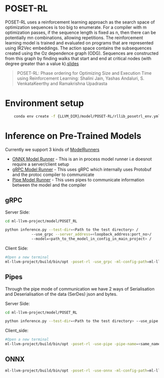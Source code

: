 # POSET-RL
POSET-RL uses a reinforcement learning approach as the search space of optimization sequences is too big to enumerate. For a compiler with m optimization passes, if the sequence length is fixed as n, then there can be potentially mn combinations, allowing repetitions. The reinforcement learning model is trained and evaluated on programs that are represented using IR2Vec embeddings. The action space contains the subsequences created using the Oz dependence graph (ODG). Sequences are constructed from this graph by finding walks that start and end at critical nodes (with degree greater than a value k).[slides](https://llvm.org/devmtg/2022-04-03/slides/POSET-RL.Phase.ordering.for.Optimizing.Size.and.Execution.Time.using.Reinforcement.Learning.pdf)
> POSET-RL: Phase ordering for Optimizing Size and Execution Time using Reinforcement Learning: Shalini Jain, Yashas Andaluri, S. VenkataKeerthy and Ramakrishna Upadrasta

# Environment setup
```bash
    conda env create -f {LLVM_DIR}/model/POSET-RL/rllib_posetrl_env.yml
```
# Inference on Pre-Trained Models 
Currently we support 3 kinds of [ModelRunners](https://compilers.cse.iith.ac.in/publications/mlcompilerbridge)
- [ONNX Model Runner](#ONNX) - This is an in process model runner i.e doesnot require a server/client setup
- [gRPC Model Runner](#gRPC) - This uses gRPC which internally uses Protobuf and the protoc compiler to communicate
- [Pipe Model Runner](#Pipes) - This uses pipes to communicate information between the model and the compiler
## gRPC
Server Side:
```bash   
cd ml-llvm-project/model/POSET_RL  

python inference.py --test-dir=<Path to the test directory> /
            --use_grpc --server_address=<loopback_address:port_no>/
            --model=<path_to_the_model_in_config_in_main_project> / 
```
Client Side:
```bash
#Open a new terminal 
ml-llvm-project/build/bin/opt -poset-rl -use_grpc -ml-config-path=ml-llvm-project/config -server_address=<port_no> <input .ll file> -o <output .ll file> /
``` 
## Pipes     
Through the pipe mode of communication we have 2 ways of Serialisation and Deserialisation of the data (SerDes)
json and bytes. 

Server Side:
```bash
cd ml-llvm-project/model/POSET_RL  

python inference.py --test-dir=<Path to the test directory> --use_pipe --pipe_name=<insert_a_identifier_for_the_pipe>   --data_format=<json or bytes> --model=<path_to_the_model_in_config_in_main_project> 
```
Client_side:
```bash
#Open a new terminal 
ml-llvm-project/build/bin/opt -poset-rl -use-pipe -pipe-name=<same_name_as_given_in_server> -data-format=<json or bytes> -ml-config-path=ml-llvm-project/config <input .ll file> -o <output .ll file>
```
## ONNX
```bash
ml-llvm-project/build/bin/opt -poset-rl -use-onnx -ml-config-path=ml-llvm-project/config <input .ll file> -o <output .ll file> 
```    